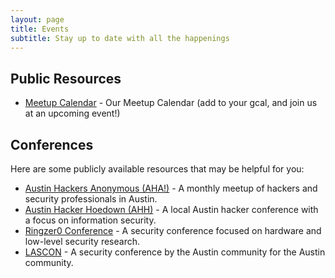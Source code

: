 ```yaml
---
layout: page
title: Events
subtitle: Stay up to date with all the happenings
---
```


## Public Resources

- [Meetup Calendar](https://austininfosec.com/cal) - Our Meetup Calendar (add to your gcal, and join us at an upcoming event!) 

## Conferences 

Here are some publicly available resources that may be helpful for you:
- [Austin Hackers Anonymous (AHA!)](https://takeonme.org/) - A monthly meetup of hackers and security professionals in Austin.
- [Austin Hacker Hoedown (AHH)](https://www.hackerhoedown.com/) - A local Austin hacker conference with a focus on information security.
- [Ringzer0 Conference](https://ringzer0.training/) - A security conference focused on hardware and low-level security research.
- [LASCON](https://lascon.org/) - A security conference by the Austin community for the Austin community.

